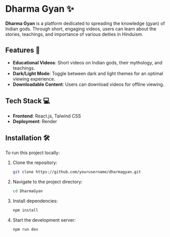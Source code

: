 # Dharma Gyan ✨

**Dharma Gyan** is a platform dedicated to spreading the knowledge (gyan) of Indian gods. Through short, engaging videos, users can learn about the stories, teachings, and importance of various deities in Hinduism.

## Features 🌟

- **Educational Videos**: Short videos on Indian gods, their mythology, and teachings.
- **Dark/Light Mode**: Toggle between dark and light themes for an optimal viewing experience.
- **Downloadable Content**: Users can download videos for offline viewing.

## Tech Stack 💻

- **Frontend**: React.js, Talwind CSS
- **Deployment**: Render

## Installation 🛠️

To run this project locally:

1. Clone the repository:
   ```bash
   git clone https://github.com/yourusername/dharmagyan.git
   ```

2. Navigate to the project directory:
   ```bash
   cd DharmaGyan
   ```

3. Install dependencies:
   ```bash
   npm install
   ```

4. Start the development server:
   ```bash
   npm run dev
   ```
